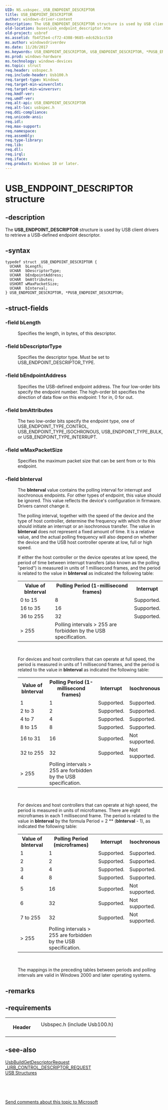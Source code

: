 ```yaml
---
UID: NS.usbspec._USB_ENDPOINT_DESCRIPTOR
title: USB_ENDPOINT_DESCRIPTOR
author: windows-driver-content
description: The USB_ENDPOINT_DESCRIPTOR structure is used by USB client drivers to retrieve a USB-defined endpoint descriptor.
old-location: buses\usb_endpoint_descriptor.htm
old-project: usbref
ms.assetid: fb4f25e4-cf72-4308-9685-edc62b1cc510
ms.author: windowsdriverdev
ms.date: 11/20/2017
ms.keywords: USB_ENDPOINT_DESCRIPTOR, USB_ENDPOINT_DESCRIPTOR, *PUSB_ENDPOINT_DESCRIPTOR
ms.prod: windows-hardware
ms.technology: windows-devices
ms.topic: struct
req.header: usbspec.h
req.include-header: Usb100.h
req.target-type: Windows
req.target-min-winverclnt: 
req.target-min-winversvr: 
req.kmdf-ver: 
req.umdf-ver: 
req.alt-api: USB_ENDPOINT_DESCRIPTOR
req.alt-loc: usbspec.h
req.ddi-compliance: 
req.unicode-ansi: 
req.idl: 
req.max-support: 
req.namespace: 
req.assembly: 
req.type-library: 
req.lib: 
req.dll: 
req.irql: 
req.iface: 
req.product: Windows 10 or later.
---
```


# USB_ENDPOINT_DESCRIPTOR structure



## -description
<p>The <b>USB_ENDPOINT_DESCRIPTOR</b> structure is used by USB client drivers to retrieve a USB-defined endpoint descriptor.</p>


## -syntax

````
typedef struct _USB_ENDPOINT_DESCRIPTOR {
  UCHAR  bLength;
  UCHAR  bDescriptorType;
  UCHAR  bEndpointAddress;
  UCHAR  bmAttributes;
  USHORT wMaxPacketSize;
  UCHAR  bInterval;
} USB_ENDPOINT_DESCRIPTOR, *PUSB_ENDPOINT_DESCRIPTOR;
````


## -struct-fields
<dl>

### -field bLength

<dd>
<p>Specifies the length, in bytes, of this descriptor.</p>
</dd>

### -field bDescriptorType

<dd>
<p>Specifies the descriptor type. Must be set to USB_ENDPOINT_DESCRIPTOR_TYPE.</p>
</dd>

### -field bEndpointAddress

<dd>
<p>Specifies the USB-defined endpoint address. The four low-order bits specify the endpoint number. The high-order bit specifies the direction of data flow on this endpoint: 1 for in, 0 for out.</p>
</dd>

### -field bmAttributes

<dd>
<p>The two low-order bits specify the endpoint type, one of USB_ENDPOINT_TYPE_CONTROL, USB_ENDPOINT_TYPE_ISOCHRONOUS, USB_ENDPOINT_TYPE_BULK, or USB_ENDPOINT_TYPE_INTERRUPT.</p>
</dd>

### -field wMaxPacketSize

<dd>
<p>Specifies the maximum packet size that can be sent from or to this endpoint.</p>
</dd>

### -field bInterval

<dd>
<p>The  <b>bInterval</b> value contains the polling interval for interrupt and isochronous endpoints. For other types of endpoint, this value should be ignored. This value reflects the device's configuration in firmware. Drivers cannot change it.</p>
<p>The polling interval, together with the speed of the device and the type of host controller, determine the frequency with which the driver should initiate an interrupt or an isochronous transfer. The value in <b>bInterval</b> does not represent a fixed amount of time. It is a relative value, and the actual polling frequency will also depend on whether the device and the USB host controller operate at low, full or high speed. </p>
<p>If either the host controller or the device operates at low speed, the period of time between interrupt transfers (also known as the polling "period") is measured in units of 1 millisecond frames, and the period is related to the value in <b>bInterval</b> as indicated the following table:</p>
<table>
<tr>
<th>Value of bInterval</th>
<th>Polling Period (1-millisecond frames)</th>
<th>Interrupt</th>
</tr>
<tr>
<td>0 to 15</td>
<td>8</td>
<td>Supported.</td>
</tr>
<tr>
<td>16 to 35</td>
<td>16</td>
<td>Supported.</td>
</tr>
<tr>
<td>36 to 255</td>
<td>32</td>
<td>Supported.</td>
</tr>
<tr>
<td>&gt; 255</td>
<td>Polling intervals &gt; 255 are forbidden by the USB specification.</td>
<td></td>
</tr>
</table>
<p> </p>
<p>For devices and host controllers that can operate at full speed, the period is measured in units of 1 millisecond frames, and the period is related to the value in <b>bInterval</b> as indicated the following table:</p>
<table>
<tr>
<th>Value of bInterval</th>
<th>Polling Period (1-millisecond frames)</th>
<th>Interrupt  </th>
<th>Isochronous</th>
</tr>
<tr>
<td>1</td>
<td>1</td>
<td>Supported.</td>
<td>Supported.</td>
</tr>
<tr>
<td>2 to 3</td>
<td>2</td>
<td>Supported.</td>
<td>Supported.</td>
</tr>
<tr>
<td>4 to 7</td>
<td>4</td>
<td>Supported.</td>
<td>Supported.</td>
</tr>
<tr>
<td>8 to 15</td>
<td>8</td>
<td>Supported.</td>
<td>Supported.</td>
</tr>
<tr>
<td>16 to 31</td>
<td>16</td>
<td>Supported.</td>
<td>Not supported.</td>
</tr>
<tr>
<td>32 to 255</td>
<td>32</td>
<td>Supported.</td>
<td>Not supported.</td>
</tr>
<tr>
<td>&gt; 255</td>
<td>Polling intervals &gt; 255 are forbidden by the USB specification.</td>
<td></td>
<td></td>
</tr>
</table>
<p> </p>
<p>For devices and host controllers that can operate at high speed, the period is measured in units of microframes. There are eight microframes in each 1 millisecond frame. The period is related to the value in <b>bInterval</b> by the formula Period = 2 ** (<b>bInterval</b> - 1), as indicated the following table:</p>
<table>
<tr>
<th>Value of bInterval</th>
<th>Polling Period (microframes)</th>
<th>Interrupt  </th>
<th>Isochronous</th>
</tr>
<tr>
<td>1</td>
<td>1</td>
<td>Supported.</td>
<td>Supported.</td>
</tr>
<tr>
<td>2</td>
<td>2</td>
<td>Supported.</td>
<td>Supported.</td>
</tr>
<tr>
<td>3</td>
<td>4</td>
<td>Supported.</td>
<td>Supported.</td>
</tr>
<tr>
<td>4</td>
<td>8</td>
<td>Supported.</td>
<td>Supported.</td>
</tr>
<tr>
<td>5</td>
<td>16</td>
<td>Supported.</td>
<td>Not supported.</td>
</tr>
<tr>
<td>6</td>
<td>32</td>
<td>Supported.</td>
<td>Not supported.</td>
</tr>
<tr>
<td>7 to 255</td>
<td>32</td>
<td>Supported.</td>
<td>Not supported.</td>
</tr>
<tr>
<td>&gt; 255</td>
<td>Polling intervals &gt; 255 are forbidden by the USB specification.</td>
<td></td>
<td></td>
</tr>
</table>
<p> </p>
<p>The mappings in the preceding tables between periods and polling intervals are valid in Windows 2000 and later operating systems.</p>
</dd>
</dl>

## -remarks


## -requirements
<table>
<tr>
<th width="30%">
<p>Header</p>
</th>
<td width="70%">
<dl>
<dt>Usbspec.h (include Usb100.h)</dt>
</dl>
</td>
</tr>
</table>

## -see-also
<dl>
<dt>
<a href="https://msdn.microsoft.com/library/windows/hardware/ff538943">UsbBuildGetDescriptorRequest</a>
</dt>
<dt>
<a href="buses._urb_control_descriptor_request">_URB_CONTROL_DESCRIPTOR_REQUEST</a>
</dt>
<dt>
<a href="buses.usb_structures_and_enumerations">USB Structures</a>
</dt>
</dl>
<p> </p>
<p> </p>
<p><a href="mailto:wsddocfb@microsoft.com?subject=Documentation%20feedback [usbref\buses]:%20USB_ENDPOINT_DESCRIPTOR structure%20 RELEASE:%20(11/20/2017)&amp;body=%0A%0APRIVACY STATEMENT%0A%0AWe use your feedback to improve the documentation. We don't use your email address for any other purpose, and we'll remove your email address from our system after the issue that you're reporting is fixed. While we're working to fix this issue, we might send you an email message to ask for more info. Later, we might also send you an email message to let you know that we've addressed your feedback.%0A%0AFor more info about Microsoft's privacy policy, see http://privacy.microsoft.com/en-us/default.aspx." title="Send comments about this topic to Microsoft">Send comments about this topic to Microsoft</a></p>
